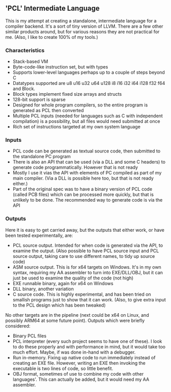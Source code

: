 ## 'PCL' Intermediate Language

This is my attempt at creating a standalone, intermediate language for a compiler backend. It's a sort of tiny version of LLVM. There are a few other similar products around, but for various reasons they are not practical for me. (Also, I like to create 100% of my tools.)

### Characteristics

* Stack-based VM
* Byte-code-like instruction set, but with types
* Supports lower-level languages perhaps up to a couple of steps beyond C
* Datatypes supported are u8 u16 u32 u64 u128 i8 i16 i32 i64 i128 f32 f64 and Block.
* Block types implement fixed size arrays and structs
* 128-bit support is sparse
* Designed for whole program compilers, so the entire program is generated as PCL then converted
* Multiple PCL inputs (needed for languages such as C with independent compilation) is a possibility, but all files would need submitted at once
* Rich set of instructions targeted at my own system language

### Inputs

* PCL code can be generated as textual source code, then submitted to the standalone PC program
* There is also an API that can be used (via a DLL and some C headers) to generate code programmatically. However that is not ready
* Mostly I use it vias the API with elements of PC compiled as part of my main compiler. (Via a DLL is possible here too, but that is not ready either.)
* Part of the original spec was to have a binary version of PCL code (called PCB files) which can be processed more quickly, but that is unlikely to be done. The recommended way to generate code is via the API

### Outputs

Here it is easy to get carried away, but the outputs that either work, or have been tested experimentally, are:

* PCL source output. Intended for when code is generated via the API, to examine the output. (Also possible to have PCL source input and PCL source output, taking care to use different names, to tidy up source code)
* ASM source output. This is for x64 targets on Windows. It's in my own syntax, requiring my AA assembler to turn into EXE/DLL/OBJ, but it can just be used to examine the quality of the code (not high)
* EXE runnable binary, again for x64 on Windows
* DLL binary, another variation
* C source code. This is highly experimental, and has been tried on smallish programs just to show that it can work. (Also, to give extra input to the PCL design which has been tweaked)

No other targets are in the pipeline (next could be x64 on Linux, and possibly ARM64 at some future point). Outputs which were briefly considered:

* Binary PCL files
* PCL interpreter (every such project seems to have one of these). I look to do these properly and with performance in mind, but it would take too much effort. Maybe, if was done in-hand with a debugger.
* Run in-memory. Fixing up native code to run immediately instead of creating an EXE file. However, writing an EXE then invoking the executable is two lines of code, so little benefit.
* OBJ format, sometimes of use to combine my code with other languages'. This can actually be added, but it would need my AA assembler. 

